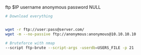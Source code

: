ftp $IP username anonymous password NULL



```bash
# Download everything


wget -r ftp://user:pass@server.com/
wget -m --no-passive ftp://anonymous:anonymous@10.10.10.10
```


```bash
# Bruteforce with nmap 
--script ftp-brute --script-args -userdb=USERS_FILE -p 21

```
